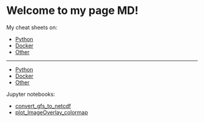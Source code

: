 # Welcome to my page MD!

My cheat sheets on:

- [Python](cheat-sheets/python.html)
- [Docker](cheat-sheets/docker.html)
- [Other](cheat-sheets/other.html)
-----------------

<ul>
<li><a href='cheat-sheets/python.html' target="_blank">Python</a></li>
<li><a href='cheat-sheets/docker.html' target="_blank">Docker</a></li>
<li><a href='cheat-sheets/other.html' target="_blank">Other</a></li>
</ul>

Jupyter notebooks:

<ul>
<li><a href='notebooks/convert_gfs_to_netcdf.html' target="_blank">convert_gfs_to_netcdf</a></li>
<li><a href='notebooks/plot_ImageOverlay_colormap.html' target="_blank">plot_ImageOverlay_colormap</a></li>
</ul>
